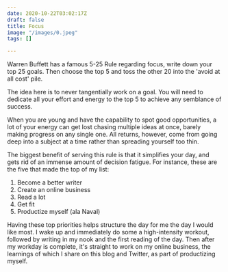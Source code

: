 ```yaml
---
date: 2020-10-22T03:02:17Z
draft: false
title: Focus
image: "/images/0.jpeg"
tags: []

---
```

Warren Buffett has a famous 5-25 Rule regarding focus, write down your top 25 goals. Then choose the top 5 and toss the other 20 into the 'avoid at all cost' pile. 

The idea here is to never tangentially work on a goal. You will need to dedicate all your effort and energy to the top 5 to achieve any semblance of success.

When you are young and have the capability to spot good opportunities, a lot of your energy can get lost chasing multiple ideas at once, barely making progress on any single one. All returns, however, come from going deep into a subject at a time rather than spreading yourself too thin.

The biggest benefit of serving this rule is that it simplifies your day, and gets rid of an immense amount of decision fatigue. For instance, these are the five that made the top of my list:

1. Become a better writer
2. Create an online business
3. Read a lot
4. Get fit
5. Productize myself (ala Naval)

Having these top priorities helps structure the day for me the day I would like most. I wake up and immediately do some a high-intensity workout, followed by writing in my nook and the first reading of the day. Then after my workday is complete, it's straight to work on my online business, the learnings of which I share on this blog and Twitter, as part of productizing myself.